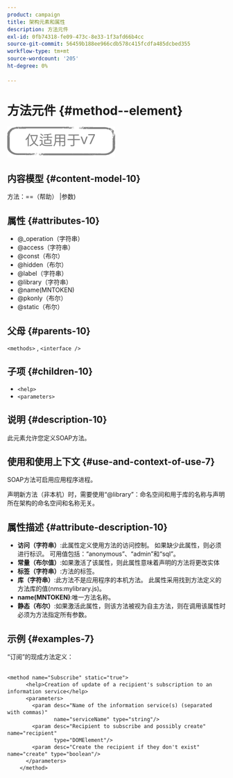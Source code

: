 ```yaml
---
product: campaign
title: 架构元素和属性
description: 方法元件
exl-id: 0fb74318-fe09-473c-8e33-1f3afd66b4cc
source-git-commit: 56459b188ee966cdb578c415fcdfa485dcbed355
workflow-type: tm+mt
source-wordcount: '205'
ht-degree: 0%

---
```


# 方法元件 {#method--element}

![](../../../assets/v7-only.svg)

## 内容模型 {#content-model-10}

方法：==（帮助） |参数)

## 属性 {#attributes-10}

* @_operation（字符串）
* @access（字符串）
* @const（布尔）
* @hidden（布尔）
* @label（字符串）
* @library（字符串）
* @name(MNTOKEN)
* @pkonly（布尔）
* @static（布尔）

## 父母 {#parents-10}

`<methods>`  ,  `<interface />`

## 子项 {#children-10}

* `<help>`
* `<parameters>`

## 说明 {#description-10}

此元素允许您定义SOAP方法。

## 使用和使用上下文 {#use-and-context-of-use-7}

SOAP方法可启用应用程序进程。

声明新方法（非本机）时，需要使用“@library”：命名空间和用于库的名称与声明所在架构的命名空间和名称无关。

## 属性描述 {#attribute-description-10}

* **访问（字符串）**:此属性定义使用方法的访问控制。 如果缺少此属性，则必须进行标识。 可用值包括：“anonymous”、“admin”和“sql”。
* **常量（布尔值）**:如果激活了该属性，则此属性意味着声明的方法将更改实体
* **标签（字符串）**:方法的标签。
* **库（字符串）**:此方法不是应用程序的本机方法。 此属性采用找到方法定义的方法库的值(nms:mylibrary.js)。
* **name(MNTOKEN)**:唯一方法名称。
* **静态（布尔）**:如果激活此属性，则该方法被视为自主方法，则在调用该属性时必须为方法指定所有参数。

## 示例 {#examples-7}

“订阅”的现成方法定义：

```
 
<method name="Subscribe" static="true">
      <help>Creation of update of a recipient's subscription to an information service</help>
      <parameters>
        <param desc="Name of the information service(s) (separated with commas)"
               name="serviceName" type="string"/>
        <param desc="Recipient to subscribe and possibly create" name="recipient"
               type="DOMElement"/>
        <param desc="Create the recipient if they don't exist" name="create" type="boolean"/>
      </parameters>     
    </method>
```
